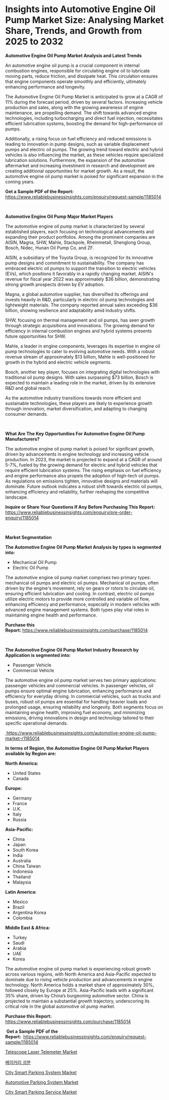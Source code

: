 <p><h1>Insights into Automotive Engine Oil Pump Market Size: Analysing Market Share, Trends, and Growth from 2025 to 2032</h1></p><p><strong>Automotive Engine Oil Pump Market Analysis and Latest Trends</strong></p>
<p><p>An automotive engine oil pump is a crucial component in internal combustion engines, responsible for circulating engine oil to lubricate moving parts, reduce friction, and dissipate heat. This circulation ensures that engine components operate smoothly and efficiently, ultimately enhancing performance and longevity.</p><p>The Automotive Engine Oil Pump Market is anticipated to grow at a CAGR of 11% during the forecast period, driven by several factors. Increasing vehicle production and sales, along with the growing awareness of engine maintenance, are propelling demand. The shift towards advanced engine technologies, including turbocharging and direct fuel injection, necessitates efficient lubrication systems, boosting the demand for high-performance oil pumps.</p><p>Additionally, a rising focus on fuel efficiency and reduced emissions is leading to innovation in pump designs, such as variable displacement pumps and electric oil pumps. The growing trend toward electric and hybrid vehicles is also influencing the market, as these vehicles require specialized lubrication solutions. Furthermore, the expansion of the automotive aftermarket and increasing investment in research and development are creating additional opportunities for market growth. As a result, the automotive engine oil pump market is poised for significant expansion in the coming years.</p></p>
<p><strong>Get a Sample PDF of the Report:&nbsp;</strong> <a href="https://www.reliablebusinessinsights.com/enquiry/request-sample/1185014?utm_campaign=97&utm_medium=2&utm_source=Github&utm_content=ia&utm_term=28032025&utm_id=automotive-engine-oil-pump">https://www.reliablebusinessinsights.com/enquiry/request-sample/1185014</a></p>
<p>&nbsp;</p>
<p><strong>Automotive Engine Oil Pump Major Market Players</strong></p>
<p><p>The automotive engine oil pump market is characterized by several established players, each focusing on technological advancements and expanding their product portfolios. Among the prominent companies are AISIN, Magna, SHW, Mahle, Stackpole, Rheinmetall, Shenglong Group, Bosch, Nidec, Hunan Oil Pump Co, and ZF.</p><p>AISIN, a subsidiary of the Toyota Group, is recognized for its innovative pump designs and commitment to sustainability. The company has embraced electric oil pumps to support the transition to electric vehicles (EVs), which positions it favorably in a rapidly changing market. AISIN's revenue for fiscal year 2022 was approximately $36 billion, demonstrating strong growth prospects driven by EV adoption.</p><p>Magna, a global automotive supplier, has diversified its offerings and invests heavily in R&D, particularly in electric oil pump technologies and lightweight materials. The company reported annual sales exceeding $36 billion, showing resilience and adaptability amid industry shifts.</p><p>SHW, focusing on thermal management and oil pumps, has seen growth through strategic acquisitions and innovations. The growing demand for efficiency in internal combustion engines and hybrid systems presents future opportunities for SHW.</p><p>Mahle, a leader in engine components, leverages its expertise in engine oil pump technologies to cater to evolving automotive needs. With a robust revenue stream of approximately $13 billion, Mahle is well-positioned for growth in the hybrid and electric vehicle segments.</p><p>Bosch, another key player, focuses on integrating digital technologies with traditional oil pump designs. With sales surpassing $73 billion, Bosch is expected to maintain a leading role in the market, driven by its extensive R&D and global reach.</p><p>As the automotive industry transitions towards more efficient and sustainable technologies, these players are likely to experience growth through innovation, market diversification, and adapting to changing consumer demands.</p></p>
<p>&nbsp;</p>
<p><strong>What Are The Key Opportunities For Automotive Engine Oil Pump Manufacturers?</strong></p>
<p><p>The automotive engine oil pump market is poised for significant growth, driven by advancements in engine technology and increasing vehicle production. In 2023, the market is projected to expand at a CAGR of around 5-7%, fueled by the growing demand for electric and hybrid vehicles that require efficient lubrication systems. The rising emphasis on fuel efficiency and engine performance also propels the adoption of high-tech oil pumps. As regulations on emissions tighten, innovative designs and materials will dominate. Future outlook indicates a robust shift towards electric oil pumps, enhancing efficiency and reliability, further reshaping the competitive landscape.</p></p>
<p><strong>Inquire or Share Your Questions If Any Before Purchasing This Report:</strong> <a href="https://www.reliablebusinessinsights.com/enquiry/pre-order-enquiry/1185014?utm_campaign=97&utm_medium=2&utm_source=Github&utm_content=ia&utm_term=28032025&utm_id=automotive-engine-oil-pump">https://www.reliablebusinessinsights.com/enquiry/pre-order-enquiry/1185014</a></p>
<p>&nbsp;</p>
<p><strong>Market Segmentation</strong></p>
<p><strong>The Automotive Engine Oil Pump Market Analysis by types is segmented into:</strong></p>
<p><ul><li>Mechanical Oil Pump</li><li>Electric Oil Pump</li></ul></p>
<p><p>The automotive engine oil pump market comprises two primary types: mechanical oil pumps and electric oil pumps. Mechanical oil pumps, often driven by the engine's movement, rely on gears or rotors to circulate oil, ensuring efficient lubrication and cooling. In contrast, electric oil pumps utilize electric motors to provide more controlled and variable oil flow, enhancing efficiency and performance, especially in modern vehicles with advanced engine management systems. Both types play vital roles in maintaining engine health and performance.</p></p>
<p><strong>Purchase this Report:&nbsp;</strong><a href="https://www.reliablebusinessinsights.com/purchase/1185014?utm_campaign=97&utm_medium=2&utm_source=Github&utm_content=ia&utm_term=28032025&utm_id=automotive-engine-oil-pump">https://www.reliablebusinessinsights.com/purchase/1185014</a></p>
<p>&nbsp;</p>
<p><strong>The Automotive Engine Oil Pump Market Industry Research by Application is segmented into:</strong></p>
<p><ul><li>Passenger Vehicle</li><li>Commercial Vehicle</li></ul></p>
<p><p>The automotive engine oil pump market serves two primary applications: passenger vehicles and commercial vehicles. In passenger vehicles, oil pumps ensure optimal engine lubrication, enhancing performance and efficiency for everyday driving. In commercial vehicles, such as trucks and buses, robust oil pumps are essential for handling heavier loads and prolonged usage, ensuring reliability and longevity. Both segments focus on maintaining engine health, improving fuel economy, and minimizing emissions, driving innovations in design and technology tailored to their specific operational demands.</p></p>
<p><a href="https://www.reliablebusinessinsights.com/automotive-engine-oil-pump-market-r1185014?utm_campaign=97&utm_medium=2&utm_source=Github&utm_content=ia&utm_term=28032025&utm_id=automotive-engine-oil-pump">&nbsp;https://www.reliablebusinessinsights.com/automotive-engine-oil-pump-market-r1185014</a></p>
<p><strong>In terms of Region, the Automotive Engine Oil Pump Market Players available by Region are:</strong></p>
<p>
    <p> <strong> North America: </strong>
        <ul>
            <li>United States</li>
            <li>Canada</li>
        </ul>
        </p> 
    <p> <strong> Europe: </strong>
        <ul>
            <li>Germany</li>
            <li>France</li>
            <li>U.K.</li>
            <li>Italy</li>
            <li>Russia</li>
        </ul>
        </p> 
    <p> <strong> Asia-Pacific: </strong>
        <ul>
            <li>China</li>
            <li>Japan</li>
            <li>South Korea</li>
            <li>India</li>
            <li>Australia</li>
            <li>China Taiwan</li>
            <li>Indonesia</li>
            <li>Thailand</li>
            <li>Malaysia</li>
        </ul>
        </p> 
    <p> <strong> Latin America: </strong>
        <ul>
            <li>Mexico</li>
            <li>Brazil</li>
            <li>Argentina Korea</li>
            <li>Colombia</li>
        </ul>
        </p> 
    <p> <strong> Middle East & Africa: </strong>
        <ul>
            <li>Turkey</li>
            <li>Saudi</li>
            <li>Arabia</li>
            <li>UAE</li>
            <li>Korea</li>
        </ul>
    </p>
    </p>
<p><p>The automotive engine oil pump market is experiencing robust growth across various regions, with North America and Asia-Pacific expected to dominate due to rising vehicle production and advancements in engine technology. North America holds a market share of approximately 30%, followed closely by Europe at 25%. Asia-Pacific leads with a significant 35% share, driven by China’s burgeoning automotive sector. China is projected to maintain a substantial growth trajectory, underscoring its critical role in the global automotive oil pump market.</p></p>
<p><strong>Purchase this Report: </strong><a href="https://www.reliablebusinessinsights.com/purchase/1185014?utm_campaign=97&utm_medium=2&utm_source=Github&utm_content=ia&utm_term=28032025&utm_id=automotive-engine-oil-pump">https://www.reliablebusinessinsights.com/purchase/1185014</a></p>
<p>&nbsp;<strong>Get a Sample PDF of the Report:&nbsp;&nbsp;</strong><a href="https://www.reliablebusinessinsights.com/enquiry/request-sample/1185014?utm_campaign=97&utm_medium=2&utm_source=Github&utm_content=ia&utm_term=28032025&utm_id=automotive-engine-oil-pump">https://www.reliablebusinessinsights.com/enquiry/request-sample/1185014</a></p>
<p><strong></strong></p>
<p><p><a href="https://github.com/kuciakkukalo/Market-Research-Report-List-1/blob/main/telescope-laser-telemeter-market.md?utm_campaign=97&utm_medium=2&utm_source=Github&utm_content=ia&utm_term=28032025&utm_id=automotive-engine-oil-pump">Telescope Laser Telemeter Market</a></p><p><a href="https://github.com/sougarounis/Market-Research-Report-List-7/blob/main/685706750764.md?utm_campaign=97&utm_medium=2&utm_source=Github&utm_content=ia&utm_term=28032025&utm_id=automotive-engine-oil-pump">베이커리 성분</a></p><p><a href="https://github.com/taffouasaoka/Market-Research-Report-List-1/blob/main/city-smart-parking-system-market.md?utm_campaign=97&utm_medium=2&utm_source=Github&utm_content=ia&utm_term=28032025&utm_id=automotive-engine-oil-pump">City Smart Parking System Market</a></p><p><a href="https://github.com/moorsdorak31/Market-Research-Report-List-1/blob/main/automotive-parking-system-market.md?utm_campaign=97&utm_medium=2&utm_source=Github&utm_content=ia&utm_term=28032025&utm_id=automotive-engine-oil-pump">Automotive Parking System Market</a></p><p><a href="https://github.com/danitkeavyx7/Market-Research-Report-List-1/blob/main/city-smart-parking-service-market.md?utm_campaign=97&utm_medium=2&utm_source=Github&utm_content=ia&utm_term=28032025&utm_id=automotive-engine-oil-pump">City Smart Parking Service Market</a></p></p>